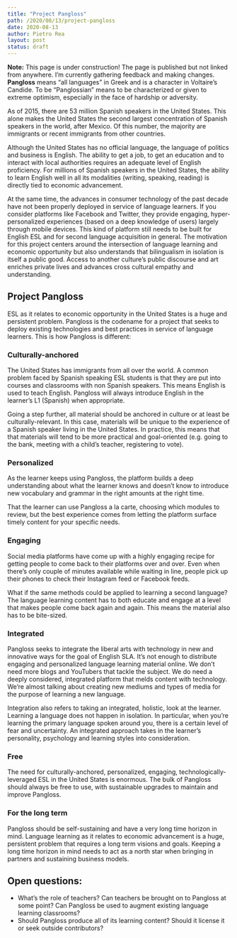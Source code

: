 ```yaml
---
title: "Project Pangloss"
path: /2020/08/13/project-pangloss 
date: 2020-08-13
author: Pietro Rea
layout: post
status: draft
---
```


**Note:** This page is under construction! The page is published but not linked from anywhere. I’m currently gathering feedback and making changes. **Pangloss** means “all languages” in Greek and is a character in Voltaire’s Candide. To be “Panglossian” means to be characterized or given to extreme optimism, especially in the face of hardship or adversity.


As of 2015, there are 53 million Spanish speakers in the United States. This alone makes the United States the second largest concentration of Spanish speakers in the world, after Mexico. Of this number, the majority are immigrants or recent immigrants from other countries.

Although the United States has no official language, the language of politics and business is English. The ability to get a job, to get an education and to interact with local authorities requires an adequate level of English proficiency. For millions of Spanish speakers in the United States, the ability to learn English well in all its modalities (writing, speaking, reading) is directly tied to economic advancement.

At the same time, the advances in consumer technology of the past decade have not been properly deployed in service of language learners. If you consider platforms like Facebook and Twitter, they provide engaging, hyper-personalized experiences (based on a deep knowledge of users) largely through mobile devices. This kind of platform still needs to be built for English ESL and for second language acquisition in general.
The motivation for this project centers around the intersection of language learning and economic opportunity but also understands that bilingualism in isolation is itself a public good. Access to another culture’s public discourse and art enriches private lives and advances cross cultural empathy and understanding.

## Project Pangloss  

ESL as it relates to economic opportunity in the United States is a huge and persistent problem. Pangloss is the codename for a project that seeks to deploy existing technologies and best practices in service of language learners. This is how Pangloss is different:

### Culturally-anchored

The United States has immigrants from all over the world. A common problem faced by Spanish speaking ESL students is that they are put into courses and classrooms with non Spanish speakers. This means English is used to teach English. Pangloss will always introduce English in the learner’s L1 (Spanish) when appropriate.

Going a step further, all material should be anchored in culture or at least be culturally-relevant. In this case, materials will be unique to the experience of a Spanish speaker living in the United States. In practice, this means that that materials will tend to be more practical and goal-oriented (e.g. going to the bank, meeting with a child’s teacher, registering to vote).

### Personalized

As the learner keeps using Pangloss, the platform builds a deep understanding about what the learner knows and doesn’t know to introduce new vocabulary and grammar in the right amounts at the right time. 

That the learner can use Pangloss a la carte, choosing which modules to review, but  the best experience comes from letting the platform surface timely content for your specific needs.

### Engaging

Social media platforms have come up with a highly engaging recipe for getting people to come back to their platforms over and over. Even when there’s only couple of minutes available while waiting in line, people pick up their phones to check their Instagram feed or Facebook feeds. 

What if the same methods could be applied to learning a second language? The language learning content has to both educate and engage at a level that makes people come back again and again. This means the material also has to be bite-sized.

### Integrated

Pangloss seeks to integrate the liberal arts with technology in new and innovative ways for the goal of English SLA. It’s not enough to distribute engaging and personalized language learning material online. We don’t need more blogs and YouTubers that tackle the subject. We do need a deeply considered, integrated platform that melds content with technology. We’re almost talking about creating new mediums and types of media for the purpose of learning a new language.

Integration also refers to taking an integrated, holistic, look at the learner. Learning a language does not happen in isolation. In particular, when you’re learning the primary language spoken around you, there is a certain level of fear and uncertainty. An integrated approach takes in the learner’s personality, psychology and learning styles into consideration.

### Free

The need for culturally-anchored, personalized, engaging, technologically-leveraged ESL in the United States is enormous. The bulk of Pangloss should always be free to use, with sustainable upgrades to maintain and improve Pangloss.

### For the long term

Pangloss should be self-sustaining and have a very long time horizon in mind. Language learning as it relates to economic advancement is a huge, persistent problem that requires a long term visions and goals. Keeping a long time horizon in mind needs to act as a north star when bringing in partners and sustaining business models. 

## Open questions:

*  What’s the role of teachers? Can teachers be brought on to Pangloss at some point? Can Pangloss be used to augment existing language learning classrooms?
* Should Pangloss produce all of its learning content? Should it license it or seek outside contributors?